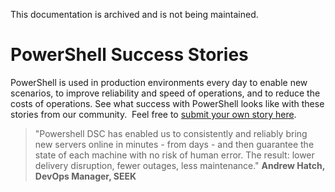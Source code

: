 This documentation is archived and is not being maintained.

# PowerShell Success Stories

PowerShell is used in production environments every day to enable new scenarios, to improve reliability and speed of operations, and to reduce the costs of operations. See what success with PowerShell looks like with these stories from our community.  Feel free to [submit your own story here](https://www.surveymonkey.com/r/PowerShellSuccess).

>"Powershell DSC has enabled us to consistently and reliably bring new servers online in minutes - from days - and then guarantee the state of each machine with no risk of human error. The result: lower delivery disruption, fewer outages, less maintenance."
**Andrew Hatch, DevOps Manager, SEEK**
